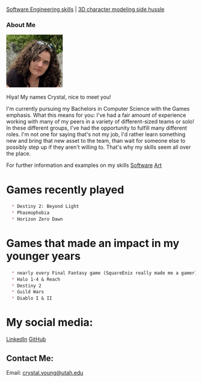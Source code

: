 [Software Engineering skills](Software_Examples.md) | [3D character modeling side hussle](Art_Experiences.md)


### About Me

<img src= "CurrentPic.jpg" width="150"> 

Hiya! My names Crystal, nice to meet you! 

I'm currently pursuing my Bachelors in Computer Science with the Games emphasis. 
What this means for you: I've had a fair amount of experience working with many 
of my peers in a variety of different-sized teams or solo! In these 
different groups, I've had the opportunity to fulfill many different roles. I'm 
not one for saying that's not my job, I'd rather learn something new and bring that
new asset to the team, than wait for someone else to possibly step up if they aren't
willing to. That's why my skills seem all over the place.

For further information and examples on my skills [Software](Software_Examples.md) [Art](Art_Experiences.md)

# Games recently played

```markdown
  * Destiny 2: Beyond Light
  * Phasmophobia
  * Horizon Zero Dawn
```

# Games that made an impact in my younger years

```markdown
  * nearly every Final Fantasy game (SquareEnix really made me a gamer)
  * Halo 1-4 & Reach
  * Destiny 2
  * Guild Wars
  * Diablo I & II
```

# My social media:
[LinkedIn](https://www.linkedin.com/in/crystallynnyoung/)
[GitHub](https://github.com/Catastrophie)

## Contact Me:
Email: crystal.young@utah.edu 
